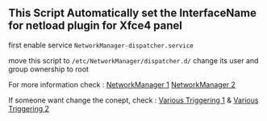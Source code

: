 
## This Script Automatically set the InterfaceName for netload plugin for Xfce4 panel

first enable service `NetworkManager-dispatcher.service`

move this script to `/etc/NetworkManager/dispatcher.d/`
change its user and group ownership to root

For more information check : [NetworkManager 1](https://www.linuxsecrets.com/archlinux-wiki/wiki.archlinux.org/index.php/NetworkManager.html)
[NetworkManager 2](https://wiki.archlinux.org/index.php/NetworkManager)

If someone want change the conept, check : [Various Triggering 1](https://askubuntu.com/questions/436943/how-to-run-a-script-when-there-is-a-change-in-your-local-ip) & [Various Triggering 2](https://askubuntu.com/questions/258580/how-to-run-a-script-depending-on-internet-connection)
